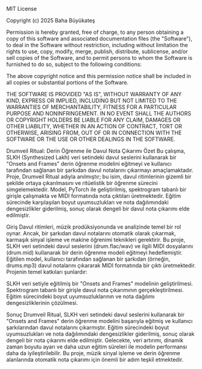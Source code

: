 MIT License

Copyright (c) 2025 Baha Büyükateş

Permission is hereby granted, free of charge, to any person obtaining a copy
of this software and associated documentation files (the "Software"), to deal
in the Software without restriction, including without limitation the rights
to use, copy, modify, merge, publish, distribute, sublicense, and/or sell
copies of the Software, and to permit persons to whom the Software is
furnished to do so, subject to the following conditions:

The above copyright notice and this permission notice shall be included in all
copies or substantial portions of the Software.

THE SOFTWARE IS PROVIDED "AS IS", WITHOUT WARRANTY OF ANY KIND, EXPRESS OR
IMPLIED, INCLUDING BUT NOT LIMITED TO THE WARRANTIES OF MERCHANTABILITY,
FITNESS FOR A PARTICULAR PURPOSE AND NONINFRINGEMENT. IN NO EVENT SHALL THE
AUTHORS OR COPYRIGHT HOLDERS BE LIABLE FOR ANY CLAIM, DAMAGES OR OTHER
LIABILITY, WHETHER IN AN ACTION OF CONTRACT, TORT OR OTHERWISE, ARISING FROM,
OUT OF OR IN CONNECTION WITH THE SOFTWARE OR THE USE OR OTHER DEALINGS IN THE
SOFTWARE.

Drumveil Ritual: 
Derin Öğrenme ile Davul Nota Çıkarımı Özet Bu çalışma, SLKH (Synthesized Lakh) veri setindeki davul seslerini kullanarak bir "Onsets and Frames" derin öğrenme modelini eğitmeyi ve kullanıcı tarafından sağlanan bir şarkıdan davul notalarını çıkarmayı amaçlamaktadır. 
Proje, Drumveil Ritual adıyla anılmıştır; bu isim, davul ritimlerinin gizemli bir şekilde ortaya çıkarılmasını ve ritüelistik bir öğrenme sürecini simgelemektedir. 
Model, PyTorch ile geliştirilmiş, spektrogram tabanlı bir girişle çalışmakta ve MIDI formatında nota çıktıları üretmektedir. 
Eğitim sürecinde karşılaşılan boyut uyumsuzlukları ve nota dağılımındaki dengesizlikler giderilmiş, sonuç olarak dengeli bir davul nota çıkarımı elde edilmiştir.

Giriş 
Davul ritimleri, müzik prodüksiyonunda ve analizinde temel bir rol oynar. Ancak, bir şarkıdan davul notalarını otomatik olarak çıkarmak, karmaşık sinyal işleme ve makine öğrenimi teknikleri gerektirir. 
Bu proje, SLKH veri setindeki davul seslerini (drum.flac/wav) ve ilgili MIDI dosyalarını (drum.mid) kullanarak bir derin öğrenme modeli eğitmeyi hedeflemiştir. 
Eğitilen model, kullanıcı tarafından sağlanan bir şarkıdan (örneğin, drums.mp3) davul notalarını çıkararak MIDI formatında bir çıktı üretmektedir. 
Projenin temel katkıları şunlardır:

SLKH veri setiyle eğitilmiş bir "Onsets and Frames" modelinin geliştirilmesi. Spektrogram tabanlı bir girişle davul nota çıkarımının gerçekleştirilmesi. Eğitim sürecindeki boyut uyumsuzluklarının ve nota dağılımı dengesizliklerinin çözülmesi.

Sonuç Drumveil Ritual, SLKH veri setindeki davul seslerini kullanarak bir "Onsets and Frames" derin öğrenme modelini başarıyla eğitmiş ve kullanıcı şarkılarından davul notalarını çıkarmıştır. 
Eğitim sürecindeki boyut uyumsuzlukları ve nota dağılımındaki dengesizlikler giderilmiş, sonuç olarak dengeli bir nota çıkarımı elde edilmiştir. 
Gelecekte, veri artırımı, dinamik zaman boyutu ayarı ve daha uzun eğitim süreleri ile modelin performansı daha da iyileştirilebilir. 
Bu proje, müzik sinyal işleme ve derin öğrenme alanlarında otomatik nota çıkarımı için önemli bir adım teşkil etmektedir.
